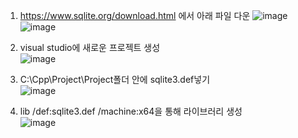 1. https://www.sqlite.org/download.html 에서 아래 파일 다운
![image](https://github.com/anulabgit/C-sql/assets/127391777/f5cb4de6-7200-4c43-b8c7-0cfb6f599f01)
![image](https://github.com/anulabgit/C-sql/assets/127391777/280c44d9-058a-4f47-8519-dcdd157fb34f)

2. visual studio에 새로운 프로젝트 생성<br>
![image](https://github.com/anulabgit/C-sql/assets/127391777/8b6c6968-3afe-4127-be48-34902bc0f092)

3. C:\Cpp\Project\Project폴더 안에 sqlite3.def넣기<br>
![image](https://github.com/anulabgit/C-sql/assets/127391777/31791007-79b6-49c8-a7eb-5cc0c74e2315)

4. lib /def:sqlite3.def /machine:x64을 통해 라이브러리 생성<br>
![image](https://github.com/anulabgit/C-sql/assets/127391777/acaee3cb-cd9b-46fc-8242-22671f12ea03)
